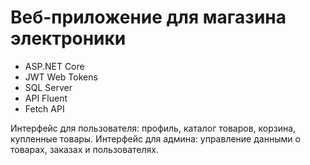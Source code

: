 # Веб-приложение для магазина электроники

- ASP.NET Core
- JWT Web Tokens
- SQL Server
- API Fluent
- Fetch API

Интерфейс для пользователя: профиль, каталог товаров, корзина, купленные товары.
Интерфейс для админа: управление данными о товарах, заказах и пользователях.

